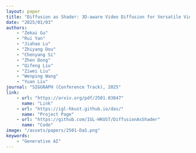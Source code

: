 ```yaml
---
layout: paper
title: "Diffusion as Shader: 3D-aware Video Diffusion for Versatile Video Generation Control"
date: "2025/01/03"
authors: 
    - "Zekai Gu"
    - "Rui Yan"
    - "Jiahao Lu"
    - "Zhiyang Dou"
    - "Chenyang Si"
    - "Zhen Dong"
    - "Qifeng Liu"
    - "Ziwei Liu"
    - "Wenping Wang"
    - "Yuan Liu"
journal: "SIGGRAPH (Conference Track), 2025"
link:
    - url: "https://arxiv.org/pdf/2501.03847"
      name: "Link"
    - url: "https://igl-hkust.github.io/das/"
      name: "Project Page"
    - url: "https://github.com/IGL-HKUST/DiffusionAsShader"
      name: "Code"
image: "/assets/papers/2501-DaS.png"
keywords:
    - "Generative AI"
---
```


<!-- 
Speech Technology  
Generative AI 
Multimodal AI  
Embodied Intelligence 
AI Safety  
Medical AI 
Data Intelligence-->
